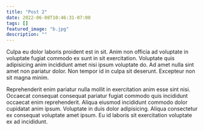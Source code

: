 ```yaml
---
title: "Post 2"
date: 2022-06-08T10:46:31-07:00
tags: []
featured_image: "b.jpg"
description: ""
---
```

Culpa eu dolor laboris proident est in sit. Anim non officia ad voluptate in voluptate fugiat commodo ex sunt in sit exercitation. Voluptate quis adipisicing anim incididunt amet nisi ipsum voluptate do. Ad amet nulla sint amet non pariatur dolor. Non tempor id in culpa sit deserunt. Excepteur non sit magna minim.

Reprehenderit enim pariatur nulla mollit in exercitation anim esse sint nisi. Occaecat consequat consequat pariatur fugiat commodo quis incididunt occaecat enim reprehenderit. Aliqua eiusmod incididunt commodo dolor cupidatat anim ipsum. Voluptate in duis dolor adipisicing. Aliqua consectetur ex consequat voluptate amet ipsum. Eu id laboris sit exercitation voluptate ex ad incididunt.
